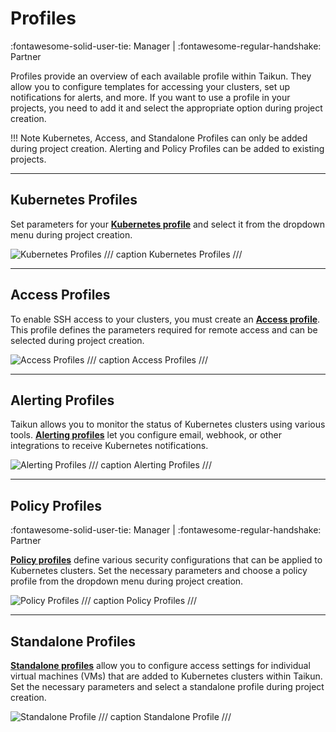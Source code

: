 # **Profiles**
:fontawesome-solid-user-tie: Manager | :fontawesome-regular-handshake: Partner

Profiles provide an overview of each available profile within Taikun. They allow you to configure templates for accessing your clusters, set up notifications for alerts, and more. If you want to use a profile in your projects, you need to add it and select the appropriate option during project creation.

!!! Note
	Kubernetes, Access, and Standalone Profiles can only be added during project creation. Alerting and Policy Profiles can be added to existing projects.

---

## **Kubernetes Profiles**

Set parameters for your [**Kubernetes profile**](https://docs.taikun.cloud/CloudWorks/Profile_Management/Kubernetes_Profiles/) and select it from the dropdown menu during project creation.

![Kubernetes Profiles](https://rgw.cloudpoint.tcpro.cz/swift/v1/KEY_0efe203c42c0402f9402a570302dc066/new-docs/navigating-taikun/Profiles/kubernetes_profile.webp)
/// caption
Kubernetes Profiles
///

---

## **Access Profiles**

To enable SSH access to your clusters, you must create an [**Access profile**](https://docs.taikun.cloud/CloudWorks/Profile_Management/Access_Profiles/). This profile defines the parameters required for remote access and can be selected during project creation.

![Access Profiles](https://rgw.cloudpoint.tcpro.cz/swift/v1/KEY_0efe203c42c0402f9402a570302dc066/new-docs/navigating-taikun/Profiles/access_profile.webp)
/// caption
Access Profiles
///

---

## **Alerting Profiles**

Taikun allows you to monitor the status of Kubernetes clusters using various tools. [**Alerting profiles**](https://docs.taikun.cloud/CloudWorks/Profile_Management/Alerting_Profiles/) let you configure email, webhook, or other integrations to receive Kubernetes notifications.

![Alerting Profiles](https://rgw.cloudpoint.tcpro.cz/swift/v1/KEY_0efe203c42c0402f9402a570302dc066/new-docs/navigating-taikun/Profiles/alerting_profile.webp)
/// caption 
Alerting Profiles
///

---

## **Policy Profiles**
:fontawesome-solid-user-tie: Manager | :fontawesome-regular-handshake: Partner

[**Policy profiles**](https://docs.taikun.cloud/CloudWorks/Profile_Management/Policy_Profiles/) define various security configurations that can be applied to Kubernetes clusters. Set the necessary parameters and choose a policy profile from the dropdown menu during project creation.

![Policy Profiles](https://rgw.cloudpoint.tcpro.cz/swift/v1/KEY_0efe203c42c0402f9402a570302dc066/new-docs/navigating-taikun/Profiles/policy_profile.webp)
/// caption
Policy Profiles
///

---

## **Standalone Profiles**

[**Standalone profiles**](https://docs.taikun.cloud/CloudWorks/Profile_Management/Standalone_Profiles/) allow you to configure access settings for individual virtual machines (VMs) that are added to Kubernetes clusters within Taikun. Set the necessary parameters and select a standalone profile during project creation.

![Standalone Profile](https://rgw.cloudpoint.tcpro.cz/swift/v1/KEY_0efe203c42c0402f9402a570302dc066/new-docs/navigating-taikun/Profiles/standalone_profile.webp)
/// caption
Standalone Profile
///
